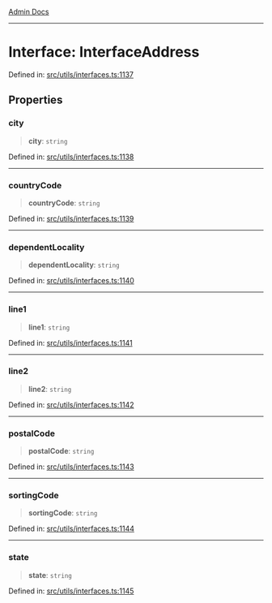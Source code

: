 [Admin Docs](/)

***

# Interface: InterfaceAddress

Defined in: [src/utils/interfaces.ts:1137](https://github.com/PalisadoesFoundation/talawa-admin/blob/main/src/utils/interfaces.ts#L1137)

## Properties

### city

> **city**: `string`

Defined in: [src/utils/interfaces.ts:1138](https://github.com/PalisadoesFoundation/talawa-admin/blob/main/src/utils/interfaces.ts#L1138)

***

### countryCode

> **countryCode**: `string`

Defined in: [src/utils/interfaces.ts:1139](https://github.com/PalisadoesFoundation/talawa-admin/blob/main/src/utils/interfaces.ts#L1139)

***

### dependentLocality

> **dependentLocality**: `string`

Defined in: [src/utils/interfaces.ts:1140](https://github.com/PalisadoesFoundation/talawa-admin/blob/main/src/utils/interfaces.ts#L1140)

***

### line1

> **line1**: `string`

Defined in: [src/utils/interfaces.ts:1141](https://github.com/PalisadoesFoundation/talawa-admin/blob/main/src/utils/interfaces.ts#L1141)

***

### line2

> **line2**: `string`

Defined in: [src/utils/interfaces.ts:1142](https://github.com/PalisadoesFoundation/talawa-admin/blob/main/src/utils/interfaces.ts#L1142)

***

### postalCode

> **postalCode**: `string`

Defined in: [src/utils/interfaces.ts:1143](https://github.com/PalisadoesFoundation/talawa-admin/blob/main/src/utils/interfaces.ts#L1143)

***

### sortingCode

> **sortingCode**: `string`

Defined in: [src/utils/interfaces.ts:1144](https://github.com/PalisadoesFoundation/talawa-admin/blob/main/src/utils/interfaces.ts#L1144)

***

### state

> **state**: `string`

Defined in: [src/utils/interfaces.ts:1145](https://github.com/PalisadoesFoundation/talawa-admin/blob/main/src/utils/interfaces.ts#L1145)
